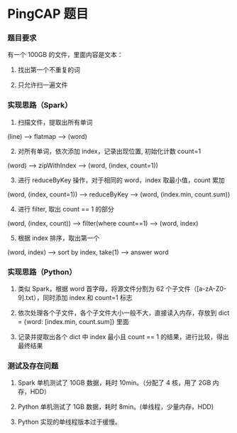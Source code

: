 # PingCAP 题目

### 题目要求

有一个 100GB 的文件，里面内容是文本：

1. 找出第一个不重复的词

2. 只允许扫一遍文件

### 实现思路（Spark）

1. 扫描文件，提取出所有单词

  (line) --> flatmap --> (word)

2. 对所有单词，依次添加 index，记录出现位置, 初始化计数 count=1

  (word) --> zipWithIndex --> (word, (index, count=1))

3. 进行 reduceByKey 操作，对于相同的 word，index 取最小值，count 累加

  (word, (index, count=1)) --> reduceByKey --> (word, (index.min, count.sum))

4. 进行 filter, 取出 count == 1 的部分

  (word, (index, count)) --> filter(where count==1) --> (word, index)

5. 根据 index 排序，取出第一个

  (word, index) --> sort by index, take(1) --> answer word

### 实现思路（Python）

1. 类似 Spark，根据 word 首字母，将源文件分割为 62 个子文件（[a-zA-Z0-9].txt），同时添加 index 和 count=1 标志

2. 依次处理各个子文件，各个子文件大小一般不大，直接读入内存，存放到 dict = {word: [index.min, count.sum]} 里面

3. 记录并提取出各个 dict 中 index 最小且 count == 1 的结果，进行比较，得出最终结果

### 测试及存在问题

1. Spark 单机测试了 10GB 数据，耗时 10min。（分配了 4 核，用了 2GB 内存，HDD）

2. Python 单机测试了 1GB 数据，耗时 8min。(单线程，少量内存，HDD)

3. Python 实现的单线程版本过于缓慢。
